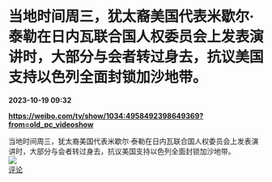# 当地时间周三，犹太裔美国代表米歇尔·泰勒在日内瓦联合国人权委员会上发表演讲时，大部分与会者转过身去，抗议美国支持以色列全面封锁加沙地带。

**2023-10-19 09:32**

**https://weibo.com/tv/show/1034:4958492398649369?from=old_pc_videoshow**

当地时间周三，犹太裔美国代表米歇尔·泰勒在日内瓦联合国人权委员会上发表演讲时，大部分与会者转过身去，抗议美国支持以色列全面封锁加沙地带。  
![](https://img3.chouti.com/CHOUTI_20231019/F36D60CE84814411A52BE65033E8DC06_W709H709.jpeg)  
[评论](https://m.chouti.com/link/40340039)